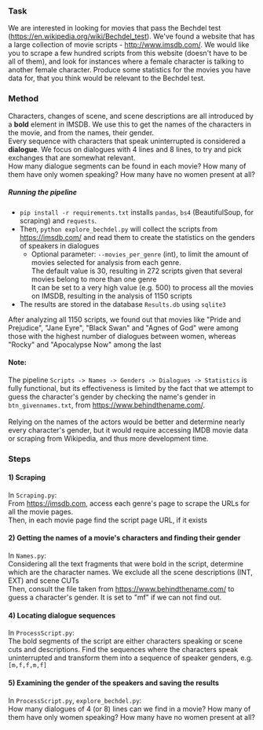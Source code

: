 ### Task
We are interested in looking for movies that pass the Bechdel test (https://en.wikipedia.org/wiki/Bechdel_test). We've found a website that has a large collection of movie scripts - http://www.imsdb.com/.  We would like you to scrape a few hundred scripts from this website (doesn't have to be all of them), and look for instances where a female character is talking to another female character.  Produce some statistics for the movies you have data for, that you think would be relevant to the Bechdel test.

### Method
Characters, changes of scene, and scene descriptions are all introduced by a 
<b>bold</b> element in IMSDB. We use this to get the names of the characters in the movie, and from the names, their gender.<br/>
Every sequence with characters that speak uninterrupted is considered a <b>dialogue</b>. 
We focus on dialogues with 4 lines and 8 lines, to try and pick exchanges that are somewhat relevant. <br/>
How many dialogue segments can be found in each movie? How many of them have only women speaking? How many have no women present at all?

##### Running the pipeline
- `pip install -r requirements.txt` installs `pandas`, `bs4` (BeautifulSoup, for scraping) and `requests`.
- Then, `python explore_bechdel.py` will collect the scripts from https://imsdb.com/ and read them to create the statistics 
  on the genders of speakers in dialogues
  <br/>
  - Optional parameter: `--movies_per_genre` (int), to limit the amount of movies selected for analysis from each genre.
    <br/>
    The default value is 30, resulting in 272 scripts given that several movies belong to more than one genre
    <br/>
    It can be set to a very high value (e.g. 500) to process all the movies on IMSDB, resulting in the analysis of 1150 scripts
- The results are stored in the database `Results.db` using `sqlite3`


After analyzing all 1150 scripts, we found out that movies like "Pride and Prejudice", "Jane Eyre", "Black Swan" and "Agnes of God" were 
among those with the highest number of dialogues between women, whereas "Rocky" and "Apocalypse Now" among the last

#### Note:
The pipeline `Scripts -> Names -> Genders -> Dialogues -> Statistics`
is fully functional, but its effectiveness is limited by the fact that we attempt to guess the
character's gender by checking the name's gender in `btn_givennames.txt`, from https://www.behindthename.com/.
<br/>
<br/>
Relying on the names of the actors would be better and determine nearly every character's gender,
but it would require accessing IMDB movie data or scraping from Wikipedia, and thus more development time. 

### Steps

#### 1) Scraping
In `Scraping.py`: <br/>
From https://imsdb.com, access each genre's page to scrape the URLs for all the movie pages. <br/>
Then, in each movie page find the script page URL, if it exists

#### 2) Getting the names of a movie's characters and finding their gender
In `Names.py`:<br/>
Considering all the text fragments that were bold in the script, determine which are the character names. 
We exclude all the scene descriptions (INT, EXT) and scene CUTs<br/>
Then, consult the file taken from https://www.behindthename.com/ to guess a character's gender. It is set to "mf" if we can not find out.

#### 4) Locating dialogue sequences
In `ProcessScript.py`:<br/>
The bold segments of the script are either characters speaking or scene cuts and descriptions. Find the sequences
where the characters speak uninterrupted and transform them into a sequence of speaker genders, e.g. `[m,f,f,m,f]`

#### 5) Examining the gender of the speakers and saving the results
In `ProcessScript.py`, `explore_bechdel.py`: <br/>
How many dialogues of 4 (or 8) lines can we find in a movie? How many of them have only women speaking? How many have no women present at all?
<br/> 